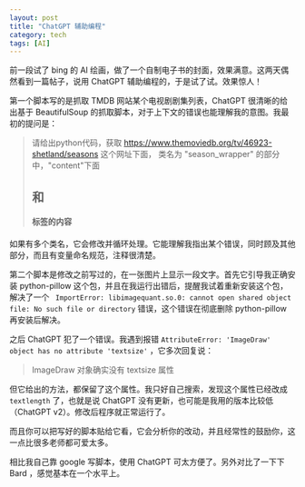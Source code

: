 ```yaml
---
layout: post
title: "ChatGPT 辅助编程"
category: tech 
tags: [AI]
---
```


前一段试了 bing 的 AI 绘画，做了一个自制电子书的封面，效果满意。这两天偶然看到一篇帖子，说用 ChatGPT 辅助编程的，于是试了试。效果惊人！

第一个脚本写的是抓取 TMDB 网站某个电视剧剧集列表，ChatGPT 很清晰的给出基于 BeautifulSoup 的抓取脚本，对于上下文的错误也能理解我的意图。我最初的提问是：

> 请给出python代码，获取 https://www.themoviedb.org/tv/46923-shetland/seasons 这个网址下面， 类名为 "season_wrapper" 的部分中，"content"下面<h2>和<h4> 标签的内容

如果有多个类名，它会修改并循环处理。它能理解我指出某个错误，同时顾及其他部分，而且有变量命名规范，注释很清楚。

第二个脚本是修改之前写过的，在一张图片上显示一段文字。首先它引导我正确安装 python-pillow 这个包，并且在我运行出错后，提醒我试着重新安装这个包，解决了一个 ` ImportError: libimagequant.so.0: cannot open shared object file: No such file or directory` 错误，这个错误在彻底删除 python-pillow 再安装后解决。

之后 ChatGPT 犯了一个错误。我遇到报错 `AttributeError: 'ImageDraw' object has no attribute 'textsize'` ，它多次回复说：

> ImageDraw 对象确实没有 textsize 属性

但它给出的方法，都保留了这个属性。我只好自己搜索，发现这个属性已经改成 `textlength` 了，也就是说 ChatGPT 没有更新，也可能是我用的版本比较低（ChatGPT v2）。修改后程序就正常运行了。

而且你可以把写好的脚本贴给它看，它会分析你的改动，并且经常性的鼓励你，这一点比很多老师都可爱太多。

相比我自己靠 google 写脚本，使用 ChatGPT 可太方便了。另外对比了一下下 Bard ，感觉基本在一个水平上。


